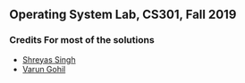 ## Operating System Lab, CS301, Fall 2019

### Credits For most of the solutions
- [Shreyas Singh](https://github.com/42shreyas)
- [Varun Gohil](https://#)